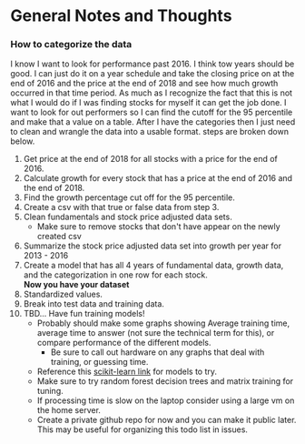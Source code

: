 # General Notes and Thoughts

### How to categorize the data
I know I want to look for performance past 2016. I think tow years should be good. I can just do it on a year schedule and take the closing price on at the end of 2016 and the price at the end of 2018 and see how much growth occurred in that time period. As much as I recognize the fact that this is not what I would do if I was finding stocks for myself it can get the job done. I want to look for out performers so I can find the cutoff for the 95 percentile and make that a value on a table. After I have the categories then I just need to clean and wrangle the data into a usable format. steps are broken down below.

1. Get price at the end of 2018 for all stocks with a price for the end of 2016.
2. Calculate growth for every stock that has a price at the end of 2016 and the end of 2018.
3. Find the growth percentage cut off for the 95 percentile.
4. Create a csv with that true or false data from step 3.
5. Clean fundamentals and stock price adjusted data sets.
    - Make sure to remove stocks that don't have appear on the newly created csv
6. Summarize the stock price adjusted data set into growth per year for 2013 - 2016
7. Create a model that has all 4 years of fundamental data, growth data, and the categorization in one row for each stock.  
**Now you have your dataset**
8. Standardized values.
9. Break into test data and training data.
10. TBD... Have fun training models!
    - Probably should make some graphs showing Average training time, average time to answer (not sure the technical term for this), or compare performance of the different models.
        - Be sure to call out hardware on any graphs that deal with training, or guessing time.
    - Reference this [scikit-learn link](https://scikit-learn.org/stable/tutorial/machine_learning_map/index.html) for models to try.
    - Make sure to try random forest decision trees and matrix training for tuning.
    - If processing time is slow on the laptop consider using a large vm on the home server.
    - Create a private github repo for now and you can make it public later. This may be useful for organizing this todo list in issues.
    
    
